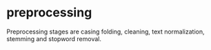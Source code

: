 # preprocessing
Preprocessing stages are casing folding, cleaning, text normalization, stemming and stopword removal.
